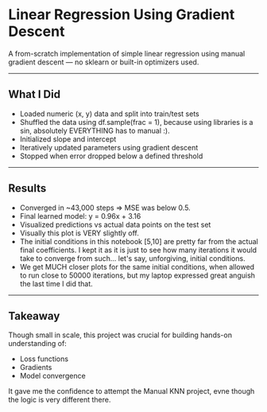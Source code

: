 # Linear Regression Using Gradient Descent

A from-scratch implementation of simple linear regression using manual gradient descent — no sklearn or built-in optimizers used.

---

## What I Did

- Loaded numeric (x, y) data and split into train/test sets
- Shuffled the data using df.sample(frac = 1), because using libraries is a sin, absolutely EVERYTHING has to manual :).
- Initialized slope and intercept
- Iteratively updated parameters using gradient descent
- Stopped when error dropped below a defined threshold

---

## Results

- Converged in ~43,000 steps => MSE was below 0.5.
- Final learned model:    y = 0.96x + 3.16
- Visualized predictions vs actual data points on the test set
- Visually this plot is VERY slightly off.
- The initial conditions in this notebook [5,10] are pretty far from the actual final coefficients. I kept it as it is just to see how many iterations it would take to converge from such... let's say, unforgiving, initial conditions. 
- We get MUCH closer plots for the same initial conditions, when allowed to run close to 50000 iterations, but my laptop expressed great anguish the last time I did that.

---

## Takeaway

Though small in scale, this project was crucial for building hands-on understanding of:
- Loss functions
- Gradients
- Model convergence

It gave me the confidence to attempt the Manual KNN project, evne though the logic is very different there.
